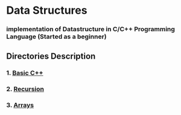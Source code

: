 # Data Structures
### implementation of Datastructure in C/C++ Programming Language (Started as a beginner)  
## Directories Description
### 1. [Basic C++](https://github.com/Nitesh-Singh-5/Placement-Preparation/tree/master/coding-prep/Basic%20C%2B%2B)
### 2. [Recursion](https://github.com/Nitesh-Singh-5/Placement-Preparation/tree/master/coding-prep/DSA/1.%20Recursion)
### 3. [Arrays](https://github.com/Nitesh-Singh-5/Placement-Preparation/tree/master/coding-prep/DSA/2.%20Arrays)